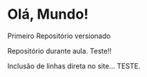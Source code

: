 # Olá, Mundo!
 Primeiro Repositório versionado

 Repositório durante aula. Teste!!
 
 Inclusão de linhas direta no site... TESTE.
